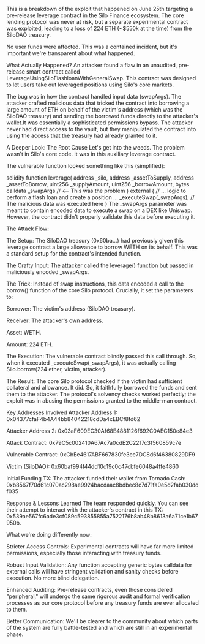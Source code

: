 This is a breakdown of the exploit that happened on June 25th targeting a pre-release leverage contract in the Silo Finance ecosystem. The core lending protocol was never at risk, but a separate experimental contract was exploited, leading to a loss of 224 ETH (~$550k at the time) from the SiloDAO treasury.

No user funds were affected. This was a contained incident, but it's important we're transparent about what happened.

 What Actually Happened?
An attacker found a flaw in an unaudited, pre-release smart contract called LeverageUsingSiloFlashloanWithGeneralSwap. This contract was designed to let users take out leveraged positions using Silo's core markets.

The bug was in how the contract handled input data (swapArgs). The attacker crafted malicious data that tricked the contract into borrowing a large amount of ETH on behalf of the victim's address (which was the SiloDAO treasury) and sending the borrowed funds directly to the attacker's wallet.It was essentially a sophisticated permissions bypass. The attacker never had direct access to the vault, but they manipulated the contract into using the access that the treasury had already granted to it.

A Deeper Look: The Root Cause
Let's get into the weeds. The problem wasn't in Silo's core code. It was in this auxiliary leverage contract.

The vulnerable function looked something like this (simplified):

solidity
function leverage(
    address _silo,
    address _assetToSupply,
    address _assetToBorrow,
    uint256 _supplyAmount,
    uint256 _borrowAmount,
    bytes calldata _swapArgs // <-- This was the problem
) external {
    // ... logic to perform a flash loan and create a position ...
    _executeSwap(_swapArgs); // The malicious data was executed here
}
The _swapArgs parameter was meant to contain encoded data to execute a swap on a DEX like Uniswap. However, the contract didn't properly validate this data before executing it.

The Attack Flow:

The Setup: The SiloDAO treasury (0x60ba...) had previously given this leverage contract a large allowance to borrow WETH on its behalf. This was a standard setup for the contract's intended function.

The Crafty Input: The attacker called the leverage() function but passed in maliciously encoded _swapArgs.

The Trick: Instead of swap instructions, this data encoded a call to the borrow() function of the core Silo protocol. Crucially, it set the parameters to:

Borrower: The victim's address (SiloDAO treasury).

Receiver: The attacker's own address.

Asset: WETH.

Amount: 224 ETH.

The Execution: The vulnerable contract blindly passed this call through. So, when it executed _executeSwap(_swapArgs), it was actually calling Silo.borrow(224 ether, victim, attacker).

The Result: The core Silo protocol checked if the victim had sufficient collateral and allowance. It did. So, it faithfully borrowed the funds and sent them to the attacker. The protocol's solvency checks worked perfectly; the exploit was in abusing the permissions granted to the middle-man contract.

Key Addresses Involved
Attacker Address 1: 0x04377cfaF4b4A44bb84042218cdDa4cEBCf8fd62

Attacker Address 2: 0x03aF609EC30Af68E4881126f692C0AEC150e84e3

Attack Contract: 0x79C5c002410A67Ac7a0cdE2C2217c3f560859c7e

Vulnerable Contract: 0xCbEe4617ABF667830fe3ee7DC8d6f46380829DF9

Victim (SiloDAO): 0x60baf994f44dd10c19c0c47cbfe6048a4ffe4860

Initial Funding TX: The attacker funded their wallet from Tornado Cash: 0xb8567f70d61c070ac298ae9924bacdaac8bdbec8c7d71fa0e5d2fab030ddf035

Response & Lessons Learned
The team responded quickly. You can see their attempt to interact with the attacker's contract in this TX: 0x539ae567fc6ade3cf089c593855855a7522176b8ab48b8613a6a71ce1b67950b.

What we're doing differently now:

Stricter Access Controls: Experimental contracts will have far more limited permissions, especially those interacting with treasury funds.

Robust Input Validation: Any function accepting generic bytes calldata for external calls will have stringent validation and sanity checks before execution. No more blind delegation.

Enhanced Auditing: Pre-release contracts, even those considered "peripheral," will undergo the same rigorous audit and formal verification processes as our core protocol before any treasury funds are ever allocated to them.

Better Communication: We'll be clearer to the community about which parts of the system are fully battle-tested and which are still in an experimental phase.




